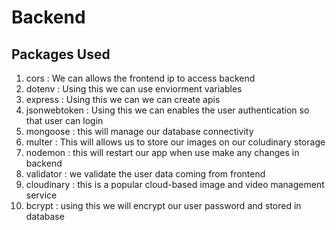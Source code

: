 # Backend

## Packages Used

1. cors : We can allows the frontend ip to access backend
2. dotenv : Using this we can use enviorment variables
3. express : Using this we can we can create apis
4. jsonwebtoken : Using this we can enables the user authentication so that user can login
5. mongoose : this will manage our database connectivity
6. multer : This will allows us to store our images on our coludinary storage
7. nodemon : this will restart our app when use make any changes in backend
8. validator : we validate the user data coming from frontend
9. cloudinary : this is a popular cloud-based image and video management service
10. bcrypt : using this we will encrypt our user password and stored in database
